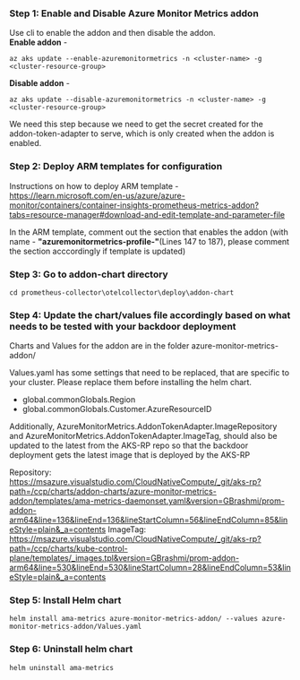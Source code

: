 ### **Step 1: Enable and Disable Azure Monitor Metrics addon**
Use cli to enable the addon and then disable the addon.  
**Enable addon** - 
```
az aks update --enable-azuremonitormetrics -n <cluster-name> -g <cluster-resource-group>
```

**Disable addon** - 
```
az aks update --disable-azuremonitormetrics -n <cluster-name> -g <cluster-resource-group>
```
We need this step because we need to get the secret created for the addon-token-adapter to serve, which is only created when the addon is enabled.


### **Step 2: Deploy ARM templates for configuration** 
Instructions on how to deploy ARM template -
https://learn.microsoft.com/en-us/azure/azure-monitor/containers/container-insights-prometheus-metrics-addon?tabs=resource-manager#download-and-edit-template-and-parameter-file

In the ARM template, comment out the section that enables the addon (with name - **"azuremonitormetrics-profile-"**(Lines 147 to 187), please comment the section acccordingly if template is updated)

### **Step 3: Go to addon-chart directory**
```
cd prometheus-collector\otelcollector\deploy\addon-chart
```
### **Step 4: Update the chart/values file accordingly based on what needs to be tested with your backdoor deployment**

Charts and Values for the addon are in the folder azure-monitor-metrics-addon/

Values.yaml has some settings that need to be replaced, that are specific to your cluster. Please replace them before installing the helm chart.
 - global.commonGlobals.Region
 - global.commonGlobals.Customer.AzureResourceID

 Additionally, AzureMonitorMetrics.AddonTokenAdapter.ImageRepository and AzureMonitorMetrics.AddonTokenAdapter.ImageTag, should also be updated to the latest from the
 AKS-RP repo so that the backdoor deployment gets the latest image that is deployed by the AKS-RP

Repository: https://msazure.visualstudio.com/CloudNativeCompute/_git/aks-rp?path=/ccp/charts/addon-charts/azure-monitor-metrics-addon/templates/ama-metrics-daemonset.yaml&version=GBrashmi/prom-addon-arm64&line=136&lineEnd=136&lineStartColumn=56&lineEndColumn=85&lineStyle=plain&_a=contents
ImageTag: https://msazure.visualstudio.com/CloudNativeCompute/_git/aks-rp?path=/ccp/charts/kube-control-plane/templates/_images.tpl&version=GBrashmi/prom-addon-arm64&line=530&lineEnd=530&lineStartColumn=28&lineEndColumn=53&lineStyle=plain&_a=contents

### **Step 5: Install Helm chart**
```
helm install ama-metrics azure-monitor-metrics-addon/ --values azure-monitor-metrics-addon/Values.yaml
```

### **Step 6: Uninstall helm chart**
```
helm uninstall ama-metrics
```
